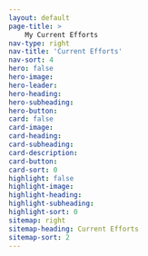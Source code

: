 ```yaml
---
layout: default
page-title: >
    My Current Efforts
nav-type: right
nav-title: 'Current Efforts'
nav-sort: 4
hero: false
hero-image: 
hero-leader: 
hero-heading: 
hero-subheading: 
hero-button: 
card: false
card-image: 
card-heading: 
card-subheading: 
card-description: 
card-button: 
card-sort: 0
highlight: false
highlight-image: 
highlight-heading: 
highlight-subheading: 
highlight-sort: 0
sitemap: right
sitemap-heading: Current Efforts
sitemap-sort: 2
---
```

